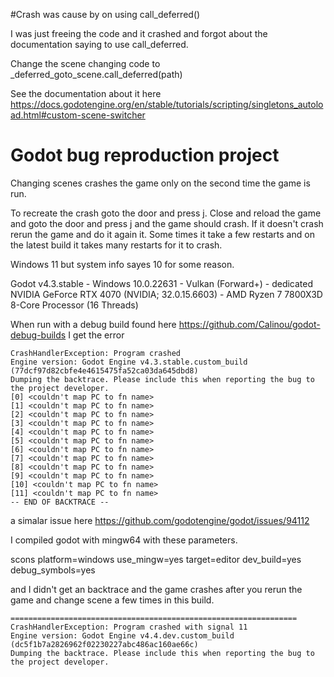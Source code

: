 #Crash was cause by on using 	call_deferred()

I was just freeing the code and it crashed and forgot about the documentation saying to use 
call_deferred. 

Change the scene changing code to 	
_deferred_goto_scene.call_deferred(path)

See the documentation about it here
https://docs.godotengine.org/en/stable/tutorials/scripting/singletons_autoload.html#custom-scene-switcher

# Godot bug reproduction project



Changing scenes crashes the game only on the second time the game is run.

To recreate the crash goto the door and press j. Close and reload the game and
goto the door and press j and the game should crash. If it doesn't crash rerun
the game and do it again it. Some times it take a few restarts and on the latest
build it takes many restarts for it to crash.

Windows 11 but system info sayes 10 for some reason.

Godot v4.3.stable - Windows 10.0.22631 - Vulkan (Forward+) - dedicated NVIDIA GeForce RTX 4070 (NVIDIA; 32.0.15.6603) - AMD Ryzen 7 7800X3D 8-Core Processor (16 Threads)

When run with a debug build found here
https://github.com/Calinou/godot-debug-builds I get the error

```
CrashHandlerException: Program crashed
Engine version: Godot Engine v4.3.stable.custom_build (77dcf97d82cbfe4e4615475fa52ca03da645dbd8)
Dumping the backtrace. Please include this when reporting the bug to the project developer.
[0] <couldn't map PC to fn name>
[1] <couldn't map PC to fn name>
[2] <couldn't map PC to fn name>
[3] <couldn't map PC to fn name>
[4] <couldn't map PC to fn name>
[5] <couldn't map PC to fn name>
[6] <couldn't map PC to fn name>
[7] <couldn't map PC to fn name>
[8] <couldn't map PC to fn name>
[9] <couldn't map PC to fn name>
[10] <couldn't map PC to fn name>
[11] <couldn't map PC to fn name>
-- END OF BACKTRACE --
```

a simalar issue here
https://github.com/godotengine/godot/issues/94112

I compiled godot with mingw64 with these parameters.

scons platform=windows use_mingw=yes target=editor dev_build=yes debug_symbols=yes

and I didn't get an backtrace and the game crashes after you rerun the game and
change scene a few times in this build.
```
================================================================
CrashHandlerException: Program crashed with signal 11
Engine version: Godot Engine v4.4.dev.custom_build (dc5f1b7a2826962f02230227abc486ac160ae66c)
Dumping the backtrace. Please include this when reporting the bug to the project developer.
```
